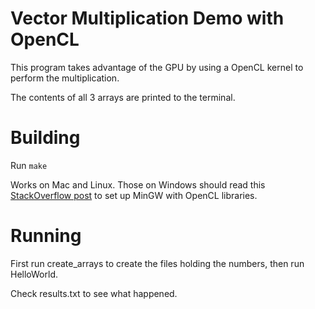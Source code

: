 # Vector Multiplication Demo with OpenCL

This program takes advantage of the GPU by using a OpenCL kernel to perform the multiplication.

The contents of all 3 arrays are printed to the terminal.

# Building

Run `make`

Works on Mac and Linux.
Those on Windows should read this [StackOverflow post](https://stackoverflow.com/questions/23173374/configure-opencl-under-cygwin) to set up MinGW with OpenCL libraries.

# Running

First run create_arrays to create the files holding the numbers, then run HelloWorld.

Check results.txt to see what happened.
